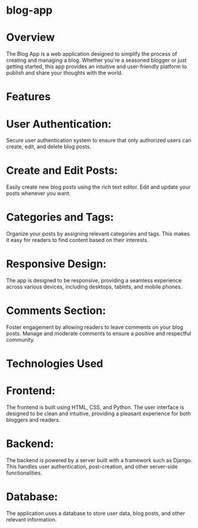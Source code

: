# blog-app

# Overview
The Blog App is a web application designed to simplify the process of creating and managing a blog. Whether you're a seasoned blogger or just getting started, this app provides an intuitive and user-friendly platform to publish and share your thoughts with the world.

# Features
# User Authentication: 
Secure user authentication system to ensure that only authorized users can create, edit, and delete blog posts.

# Create and Edit Posts: 
Easily create new blog posts using the rich text editor. Edit and update your posts whenever you want.

# Categories and Tags:
Organize your posts by assigning relevant categories and tags. This makes it easy for readers to find content based on their interests.

# Responsive Design: 
The app is designed to be responsive, providing a seamless experience across various devices, including desktops, tablets, and mobile phones.

# Comments Section: 
Foster engagement by allowing readers to leave comments on your blog posts. Manage and moderate comments to ensure a positive and respectful community.

# Technologies Used
# Frontend:
The frontend is built using HTML, CSS, and Python. The user interface is designed to be clean and intuitive, providing a pleasant experience for both bloggers and readers.

# Backend: 
The backend is powered by a server built with a framework such as Django. This handles user authentication, post-creation, and other server-side functionalities.

# Database: 
The application uses a database to store user data, blog posts, and other relevant information.
